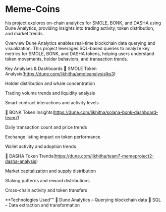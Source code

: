 # Meme-Coins
his project explores on-chain analytics for SMOLE, BONK, and DASHA using Dune Analytics, providing insights into trading activity, token distribution, and market trends.

Overview
Dune Analytics enables real-time blockchain data querying and visualization. This project leverages SQL-based queries to analyze key metrics for SMOLE, BONK, and DASHA tokens, helping users understand token movements, holder behaviors, and transaction trends.

Key Analyses & Dashboards
🔹 SMOLE Token Analysis(https://dune.com/likhitha/smoleanalysislks3)

Holder distribution and whale concentration

Trading volume trends and liquidity analysis

Smart contract interactions and activity levels

🔹 BONK Token Insights(https://dune.com/likhitha/solana-bonk-dashboard-team7)

Daily transaction count and price trends

Exchange listing impact on token performance

Wallet activity and adoption trends

🔹 DASHA Token Trends(https://dune.com/likhitha/team7-memeproject2-dasha-analysis)

Market capitalization and supply distribution

Staking patterns and reward distributions

Cross-chain activity and token transfers

**Technologies Used""
🔹 Dune Analytics – Querying blockchain data
🔹 SQL – Data extraction and transformation
